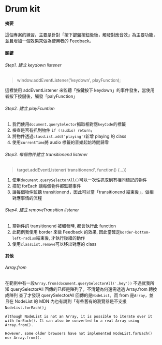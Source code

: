 # Drum kit

#### 摘要

這個專案的練習，主要是針對「按下鍵盤按鈕後後，觸發對應音效」為主要功能，並且增加一個效果來做為使用者的 Feedback。

#### 關鍵

###### Step1. 建立 keydown listener

> window.addEventListener('keydown', playFunction);

這裡使用 addEventListener 來監聽「按鍵按下 keydown」的事件發生，當使用者按下按鍵後，觸發「palyFunction」

###### Step2. 建立 playFcuntion

1. 我們使用`document.querySelector`抓取相對應`keyCode`的標籤
2. 檢查是否有抓到物件 `if (!audio) return;`
3. 將物件透過`classList.add('playing')`新增 playing 的 class
4. 使用`currentTime`將 audio 標籤的音樂起始時間歸零

###### Step3. 每個物件建立 transitionend listener

> target.addEventListener('transitionend', function() {...})

1. 使用`document.querySelectorAll()`可以一次性抓取到有相同標記的物件
2. 搭配 forEach 讓每個物件都監聽事件
3. 讓每個物件監聽 transitionend，因此可以當「transitionend 結束後」，做相對應事情的流程

###### Step4. 建立 removeTransition listener

1. 當物件的 transitionend 被觸發時, 都會執行此 function
2. 此範例我使用 border 來做 Feedback 的效果, 因此當確定`border-bottom-left-radius`結束後, 才執行後續的動作
3. 使用`classList.remove`可以移出對應的 class

#### 其他

###### Array.from

在範例中有一段`Array.from(document.querySelectorAll('.key'))`
不過就我所知 querySelectorAll 回傳的已經是陣列了，不清楚為何還需透過 Array.from 轉換成陣列
查了才發現 querySelectorAll 回傳的是`NodeList`，而 from 是`Array`，並且在 NodeList 的 MDN 內也有說到「有些舊有的瀏覽器是不支援`NodeList.forEach()`」

```
Although NodeList is not an Array, it is possible to iterate over it with forEach(). It can also be converted to a real Array using Array.from().

However, some older browsers have not implemented NodeList.forEach() nor Array.from().
```
